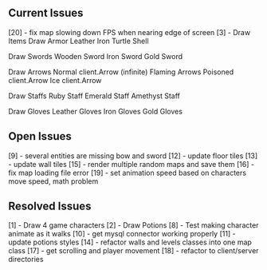 ## Current Issues
[20] - fix map slowing down FPS when nearing edge of screen
[3] - Draw Items 
Draw Armor
        Leather
        Iron
        Turtle Shell

Draw Swords
        Wooden Sword
        Iron Sword
        Gold Sword

Draw Arrows
        Normal client.Arrow (infinite)
        Flaming Arrows
        Poisoned client.Arrow
        Ice client.Arrow

Draw Staffs
        Ruby Staff
        Emerald Staff
        Amethyst Staff

Draw Gloves
        Leather Gloves
        Iron Gloves
        Gold Gloves

## Open Issues ##
[9] - several entities are missing bow and sword
[12] - update floor tiles
[13] - update wall tiles
[15] - render multiple random maps and save them
[16] - fix map loading file error
[19] - set animation speed based on characters move speed, math problem
        
## Resolved Issues ##
[1] - Draw 4 game characters
[2] - Draw Potions
[8] - Test making character animate as it walks 
[10] - get mysql connector working properly
[11] - update potions styles
[14] - refactor walls and levels classes into one map class
[17] - get scrolling and player movement
[18] - refactor to client/server directories